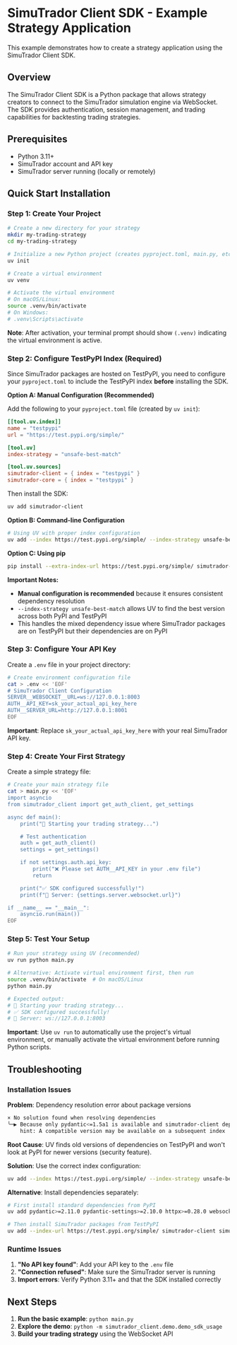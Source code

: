 # SimuTrador Client SDK - Example Strategy Application

This example demonstrates how to create a strategy application using the SimuTrador Client SDK.

## Overview

The SimuTrador Client SDK is a Python package that allows strategy creators to connect to the SimuTrador simulation engine via WebSocket. The SDK provides authentication, session management, and trading capabilities for backtesting trading strategies.

## Prerequisites

- Python 3.11+
- SimuTrador account and API key
- SimuTrador server running (locally or remotely)

## Quick Start Installation

### Step 1: Create Your Project

```bash
# Create a new directory for your strategy
mkdir my-trading-strategy
cd my-trading-strategy

# Initialize a new Python project (creates pyproject.toml, main.py, etc.)
uv init

# Create a virtual environment
uv venv

# Activate the virtual environment
# On macOS/Linux:
source .venv/bin/activate
# On Windows:
# .venv\Scripts\activate
```

**Note**: After activation, your terminal prompt should show `(.venv)` indicating the virtual environment is active.

### Step 2: Configure TestPyPI Index (Required)

Since SimuTrador packages are hosted on TestPyPI, you need to configure your `pyproject.toml` to include the TestPyPI index **before** installing the SDK.

**Option A: Manual Configuration (Recommended)**

Add the following to your `pyproject.toml` file (created by `uv init`):

```toml
[[tool.uv.index]]
name = "testpypi"
url = "https://test.pypi.org/simple/"

[tool.uv]
index-strategy = "unsafe-best-match"

[tool.uv.sources]
simutrador-client = { index = "testpypi" }
simutrador-core = { index = "testpypi" }
```

Then install the SDK:

```bash
uv add simutrador-client
```

**Option B: Command-line Configuration**

```bash
# Using UV with proper index configuration
uv add --index https://test.pypi.org/simple/ --index-strategy unsafe-best-match simutrador-client
```

**Option C: Using pip**

```bash
pip install --extra-index-url https://test.pypi.org/simple/ simutrador-client
```

**Important Notes:**

- **Manual configuration is recommended** because it ensures consistent dependency resolution
- `--index-strategy unsafe-best-match` allows UV to find the best version across both PyPI and TestPyPI
- This handles the mixed dependency issue where SimuTrador packages are on TestPyPI but their dependencies are on PyPI

### Step 3: Configure Your API Key

Create a `.env` file in your project directory:

```bash
# Create environment configuration file
cat > .env << 'EOF'
# SimuTrador Client Configuration
SERVER__WEBSOCKET__URL=ws://127.0.0.1:8003
AUTH__API_KEY=sk_your_actual_api_key_here
AUTH__SERVER_URL=http://127.0.0.1:8001
EOF
```

**Important**: Replace `sk_your_actual_api_key_here` with your real SimuTrador API key.

### Step 4: Create Your First Strategy

Create a simple strategy file:

```bash
# Create your main strategy file
cat > main.py << 'EOF'
import asyncio
from simutrador_client import get_auth_client, get_settings

async def main():
    print("🚀 Starting your trading strategy...")

    # Test authentication
    auth = get_auth_client()
    settings = get_settings()

    if not settings.auth.api_key:
        print("❌ Please set AUTH__API_KEY in your .env file")
        return

    print("✅ SDK configured successfully!")
    print(f"📡 Server: {settings.server.websocket.url}")

if __name__ == "__main__":
    asyncio.run(main())
EOF
```

### Step 5: Test Your Setup

```bash
# Run your strategy using UV (recommended)
uv run python main.py

# Alternative: Activate virtual environment first, then run
source .venv/bin/activate  # On macOS/Linux
python main.py

# Expected output:
# 🚀 Starting your trading strategy...
# ✅ SDK configured successfully!
# 📡 Server: ws://127.0.0.1:8003
```

**Important**: Use `uv run` to automatically use the project's virtual environment, or manually activate the virtual environment before running Python scripts.

## Troubleshooting

### Installation Issues

**Problem**: Dependency resolution error about package versions

```bash
× No solution found when resolving dependencies
╰─▶ Because only pydantic<=1.5a1 is available and simutrador-client depends on pydantic>=2.11.0...
    hint: A compatible version may be available on a subsequent index
```

**Root Cause**: UV finds old versions of dependencies on TestPyPI and won't look at PyPI for newer versions (security feature).

**Solution**: Use the correct index configuration:

```bash
uv add --index https://test.pypi.org/simple/ --index-strategy unsafe-best-match simutrador-client
```

**Alternative**: Install dependencies separately:

```bash
# First install standard dependencies from PyPI
uv add pydantic>=2.11.0 pydantic-settings>=2.10.0 httpx>=0.28.0 websockets>=12.0

# Then install SimuTrador packages from TestPyPI
uv add --index-url https://test.pypi.org/simple/ simutrador-client simutrador-core
```

### Runtime Issues

1. **"No API key found"**: Add your API key to the `.env` file
2. **"Connection refused"**: Make sure the SimuTrador server is running
3. **Import errors**: Verify Python 3.11+ and that the SDK installed correctly

## Next Steps

1. **Run the basic example**: `python main.py`
2. **Explore the demo**: `python -m simutrador_client.demo.demo_sdk_usage`
3. **Build your trading strategy** using the WebSocket API
